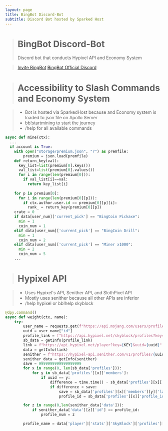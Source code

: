 ```yaml
---
layout: page
title: BingBot Discord-Bot
subtitle: Discord Bot hosted by Sparked Host
---
```

> # BingBot Discord-Bot
> Discord bot that conducts Hypixel API and Economy System

> [Invite BingBot](https://discord.com/api/oauth2/authorize?client_id=541682385151066112&permissions=8&scope=bot%20applications.commands) [BingBot Official Discord](https://discord.gg/d6TB9xUBgj)


> # Accessibility to Slash Commands and Economy System

> - Bot is hosted via SparkedHost because and Economy system is loaded to json file on Apollo Server
> - bb!startmining to start the journey
> - /help for all available commands

```python
async def mine(ctx):
  ...
  if account is True:
    with open("storage/premium.json", "r") as premfile:
        premium = json.load(premfile)
    def return_key(val):
      key_list=list(premium[0].keys())
      val_list=list(premium[0].values())
      for i in range(len(premium[0])):
        if val_list[i]==val:
          return key_list[i]
          
    for p in premium[0]:
      for i in range(len(premium[0][p])):
        if ctx.author.user.id == premium[0][p][i]:
          rank_ = return_key(premium[0][p])
    crate = 0
    if data[user_num]['current_pick'] == "BingCoin Pickaxe":
      min = 1
      coin_num = 1
    elif data[user_num]['current_pick'] == "BingCoin Drill": 
      min = 1
      coin_num = 2
    elif data[user_num]['current_pick'] == "Miner x1000": 
      min = 2
      coin_num = 5
    ...
```

> # Hypixel API 

> - Uses Hypixel's API, Senither API, and SlothPixel API
> - Mostly uses senither because all other APIs are inferior 
> - /help hypixel or bb!help skyblock


```python
@dpy.command()
async def weight(ctx, name):
    try:
        user_name = requests.get(f"https://api.mojang.com/users/profiles/minecraft/{name}").json()
        uuid = user_name["id"]
        profile_link = f"https://api.hypixel.net/skyblock/profiles?key={KEY}&uuid={uuid}"
        sb_data = getInfo(profile_link)
        link = f"https://api.hypixel.net/player?key={KEY}&uuid={uuid}"
        data = getInfo(link)
        senither = f"https://hypixel-api.senither.com/v1/profiles/{uuid}?key={KEY}"
        senither_data = getInfo(senither)
        save = 9999999999999999999
        for x in range(0, len(sb_data['profiles'])):
            for y in sb_data['profiles'][x]['members']:
                if uuid == y:
                    difference = time.time() - sb_data['profiles'][x]['members'][y]['last_save']
                    if difference < save:
                        save = sb_data['profiles'][x]['members'][y]['last_save']
                        profile_id = sb_data['profiles'][x]['profile_id']

        for z in range(0,len(senither_data['data'])):
            if senither_data['data'][z]['id'] == profile_id:
                profile_num = z

        profile_name = data['player']['stats']['SkyBlock']['profiles'][profile_id]["cute_name"]
```

```python

```
